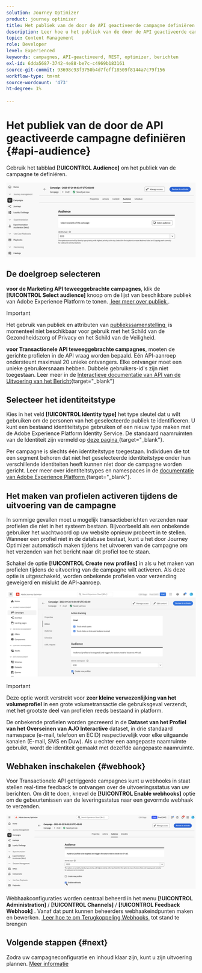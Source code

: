 ```yaml
---
solution: Journey Optimizer
product: journey optimizer
title: Het publiek van de door de API geactiveerde campagne definiëren
description: Leer hoe u het publiek van de door de API geactiveerde campagne definieert.
topic: Content Management
role: Developer
level: Experienced
keywords: campagnes, API-geactiveerd, REST, optimizer, berichten
exl-id: 6dda5687-3742-4e88-be7c-c4969b183161
source-git-commit: 93698c93f3750b4d7feff18509f8144a7c79f156
workflow-type: tm+mt
source-wordcount: '473'
ht-degree: 1%

---
```


# Het publiek van de door de API geactiveerde campagne definiëren {#api-audience}

Gebruik het tabblad **[!UICONTROL Audience]** om het publiek van de campagne te definiëren.

![](assets/campaign-audience.png)

## De doelgroep selecteren

**voor de Marketing API teweeggebrachte campagnes**, klik de **[!UICONTROL Select audience]** knoop om de lijst van beschikbare publiek van Adobe Experience Platform te tonen. [&#x200B; leer meer over publiek &#x200B;](../audience/about-audiences.md).

>[!IMPORTANT]
>
>Het gebruik van publiek en attributen van [&#x200B; publiekssamenstelling &#x200B;](../audience/get-started-audience-orchestration.md) is momenteel niet beschikbaar voor gebruik met het Schild van de Gezondheidszorg of Privacy en het Schild van de Veiligheid.

**voor Transactionele API teweeggebrachte campagnes**, moeten de gerichte profielen in de API vraag worden bepaald. Eén API-aanroep ondersteunt maximaal 20 unieke ontvangers. Elke ontvanger moet een unieke gebruikersnaam hebben. Dubbele gebruikers-id&#39;s zijn niet toegestaan. Leer meer in de [&#x200B; Interactieve documentatie van API van de Uitvoering van het Bericht &#x200B;](https://developer.adobe.com/journey-optimizer-apis/references/messaging/#tag/execution/operation/postIMUnitaryMessageExecution){target="_blank"}

## Selecteer het identiteitstype

Kies in het veld **[!UICONTROL Identity type]** het type sleutel dat u wilt gebruiken om de personen van het geselecteerde publiek te identificeren. U kunt een bestaand identiteitstype gebruiken of een nieuw type maken met de Adobe Experience Platform Identity Service. De standaard naamruimten van de Identiteit zijn vermeld op [&#x200B; deze pagina &#x200B;](https://experienceleague.adobe.com/nl/docs/experience-platform/identity/features/namespaces#standard){target="_blank"}.

Per campagne is slechts één identiteitstype toegestaan. Individuen die tot een segment behoren dat niet het geselecteerde identiteitstype onder hun verschillende identiteiten heeft kunnen niet door de campagne worden gericht. Leer meer over identiteitstypes en namespaces in de [&#x200B; documentatie van Adobe Experience Platform &#x200B;](https://experienceleague.adobe.com/docs/experience-platform/identity/home.html?lang=nl){target="_blank"}.

## Het maken van profielen activeren tijdens de uitvoering van de campagne

In sommige gevallen moet u mogelijk transactieberichten verzenden naar profielen die niet in het systeem bestaan. Bijvoorbeeld als een onbekende gebruiker het wachtwoord op uw website opnieuw probeert in te stellen. Wanneer een profiel niet in de database bestaat, kunt u het door Journey Optimizer automatisch maken tijdens het uitvoeren van de campagne om het verzenden van het bericht naar dit profiel toe te staan.

Schakel de optie **[!UICONTROL Create new profiles]** in als u het maken van profielen tijdens de uitvoering van de campagne wilt activeren. Als deze optie is uitgeschakeld, worden onbekende profielen voor verzending geweigerd en mislukt de API-aanroep.

![](assets/api-triggered-create-profile.png)

>[!IMPORTANT]
>
>Deze optie wordt verstrekt voor **zeer kleine verwezenlijking van het volumeprofiel** in een grote volumetransactie die gebruiksgeval verzendt, met het grootste deel van profielen reeds bestaand in platform.
>
>De onbekende profielen worden gecreeerd in de **Dataset van het Profiel van het Overseinen van AJO Interactive** dataset, in drie standaard namespace (e-mail, telefoon en ECID) respectievelijk voor elke uitgaande kanalen (E-mail, SMS en Duw). Als u echter een aangepaste naamruimte gebruikt, wordt de identiteit gemaakt met dezelfde aangepaste naamruimte.

## Webhaken inschakelen {#webhook}

Voor Transactionele API getriggerde campagnes kunt u webhooks in staat stellen real-time feedback te ontvangen over de uitvoeringsstatus van uw berichten. Om dit te doen, knevel de **[!UICONTROL Enable webhooks]** optie om de gebeurtenissen van de leveringsstatus naar een gevormde webhaak te verzenden.

![](assets/api-triggered-webhook.png)

Webhaakconfiguraties worden centraal beheerd in het menu **[!UICONTROL Administration]** / **[!UICONTROL Channels]** / **[!UICONTROL Feedback Webhook]** . Vanaf dat punt kunnen beheerders webhaakeindpunten maken en bewerken. [&#x200B; Leer hoe te om Terugkoppeling Webhooks &#x200B;](../configuration/feedback-webhooks.md) tot stand te brengen

## Volgende stappen {#next}

Zodra uw campagneconfiguratie en inhoud klaar zijn, kunt u zijn uitvoering plannen. [Meer informatie](api-triggered-campaign-schedule.md)
